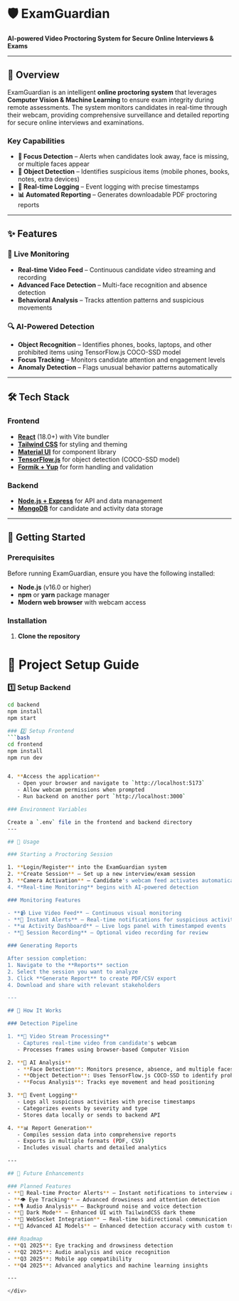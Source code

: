 # 🛡️ ExamGuardian

**AI-powered Video Proctoring System for Secure Online Interviews & Exams**

---

## 📌 Overview

ExamGuardian is an intelligent **online proctoring system** that leverages **Computer Vision & Machine Learning** to ensure exam integrity during remote assessments. The system monitors candidates in real-time through their webcam, providing comprehensive surveillance and detailed reporting for secure online interviews and examinations.

### Key Capabilities
- **🎯 Focus Detection** – Alerts when candidates look away, face is missing, or multiple faces appear
- **📱 Object Detection** – Identifies suspicious items (mobile phones, books, notes, extra devices)
- **📝 Real-time Logging** – Event logging with precise timestamps
- **📊 Automated Reporting** – Generates downloadable PDF proctoring reports

---

## ✨ Features

### 🎥 Live Monitoring
- **Real-time Video Feed** – Continuous candidate video streaming and recording
- **Advanced Face Detection** – Multi-face recognition and absence detection
- **Behavioral Analysis** – Tracks attention patterns and suspicious movements

### 🔍 AI-Powered Detection
- **Object Recognition** – Identifies phones, books, laptops, and other prohibited items using TensorFlow.js COCO-SSD model
- **Focus Tracking** – Monitors candidate attention and engagement levels
- **Anomaly Detection** – Flags unusual behavior patterns automatically


---

## 🛠️ Tech Stack

### Frontend
- **[React](https://react.dev/)** (18.0+) with Vite bundler
- **[Tailwind CSS](https://tailwindcss.com/)** for styling and theming
- **[Material UI](https://mui.com/)** for component library
- **[TensorFlow.js](https://www.tensorflow.org/js)** for object detection (COCO-SSD model)
- **[Formik + Yup](https://formik.org/)** for form handling and validation

### Backend 
- **[Node.js + Express](https://expressjs.com/)** for API and data management
- **[MongoDB](https://www.mongodb.com/)** for candidate and activity data storage


---

## 🚀 Getting Started

### Prerequisites

Before running ExamGuardian, ensure you have the following installed:
- **Node.js** (v16.0 or higher)
- **npm** or **yarn** package manager
- **Modern web browser** with webcam access

### Installation

1. **Clone the repository**

# 🚀 Project Setup Guide

### 1️⃣ Setup Backend

```bash
cd backend
npm install
npm start

### 2️⃣ Setup Frontend
```bash
cd frontend
npm install
npm run dev


4. **Access the application**
   - Open your browser and navigate to `http://localhost:5173`
   - Allow webcam permissions when prompted
   - Run backend on another port `http://localhost:3000`

### Environment Variables

Create a `.env` file in the frontend and backend directory 
---

## 📖 Usage

### Starting a Proctoring Session

1. **Login/Register** into the ExamGuardian system
2. **Create Session** – Set up a new interview/exam session
3. **Camera Activation** – Candidate's webcam feed activates automatically
4. **Real-time Monitoring** begins with AI-powered detection

### Monitoring Features

- **📹 Live Video Feed** – Continuous visual monitoring
- **🚨 Instant Alerts** – Real-time notifications for suspicious activities
- **📊 Activity Dashboard** – Live logs panel with timestamped events
- **📁 Session Recording** – Optional video recording for review

### Generating Reports

After session completion:
1. Navigate to the **Reports** section
2. Select the session you want to analyze
3. Click **Generate Report** to create PDF/CSV export
4. Download and share with relevant stakeholders

---

## 🎯 How It Works

### Detection Pipeline

1. **🎥 Video Stream Processing**
   - Captures real-time video from candidate's webcam
   - Processes frames using browser-based Computer Vision

2. **🧠 AI Analysis**
   - **Face Detection**: Monitors presence, absence, and multiple faces
   - **Object Detection**: Uses TensorFlow.js COCO-SSD to identify prohibited items
   - **Focus Analysis**: Tracks eye movement and head positioning

3. **📝 Event Logging**
   - Logs all suspicious activities with precise timestamps
   - Categorizes events by severity and type
   - Stores data locally or sends to backend API

4. **📊 Report Generation**
   - Compiles session data into comprehensive reports
   - Exports in multiple formats (PDF, CSV)
   - Includes visual charts and detailed analytics

---

## 🔮 Future Enhancements

### Planned Features
- **🔔 Real-time Proctor Alerts** – Instant notifications to interview administrators
- **👁️ Eye Tracking** – Advanced drowsiness and attention detection
- **🎙️ Audio Analysis** – Background noise and voice detection
- **🌙 Dark Mode** – Enhanced UI with TailwindCSS dark theme
- **📡 WebSocket Integration** – Real-time bidirectional communication
- **🤖 Advanced AI Models** – Enhanced detection accuracy with custom trained models

### Roadmap
- **Q1 2025**: Eye tracking and drowsiness detection
- **Q2 2025**: Audio analysis and voice recognition
- **Q3 2025**: Mobile app compatibility
- **Q4 2025**: Advanced analytics and machine learning insights

---

</div>


